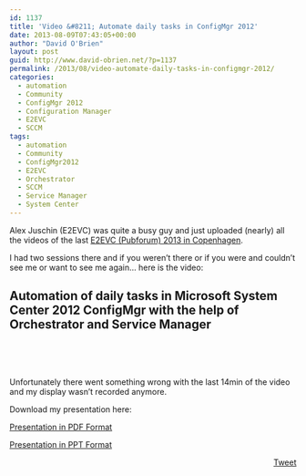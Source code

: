 ```yaml
---
id: 1137
title: 'Video &#8211; Automate daily tasks in ConfigMgr 2012'
date: 2013-08-09T07:43:05+00:00
author: "David O'Brien"
layout: post
guid: http://www.david-obrien.net/?p=1137
permalink: /2013/08/video-automate-daily-tasks-in-configmgr-2012/
categories:
  - automation
  - Community
  - ConfigMgr 2012
  - Configuration Manager
  - E2EVC
  - SCCM
tags:
  - automation
  - Community
  - ConfigMgr2012
  - E2EVC
  - Orchestrator
  - SCCM
  - Service Manager
  - System Center
---
```

Alex Juschin (E2EVC) was quite a busy guy and just uploaded (nearly) all the videos of the last <a href="http://www.david-obrien.net/2013/05/27/live-from-e2evc-2013-copenhagen/" onclick="_gaq.push(['_trackEvent', 'outbound-article', 'http://www.david-obrien.net/2013/05/27/live-from-e2evc-2013-copenhagen/', 'E2EVC (Pubforum) 2013 in Copenhagen']);" target="_blank">E2EVC (Pubforum) 2013 in Copenhagen</a>.

I had two sessions there and if you weren&#8217;t there or if you were and couldn&#8217;t see me or want to see me again&#8230; here is the video:

## Automation of daily tasks in Microsoft System Center 2012 ConfigMgr with the help of Orchestrator and Service Manager

&nbsp;
  

  
&nbsp;

Unfortunately there went something wrong with the last 14min of the video and my display wasn&#8217;t recorded anymore.

Download my presentation here:

<a href="http://sdrv.ms/18fz6ae" onclick="_gaq.push(['_trackEvent', 'outbound-article', 'http://sdrv.ms/18fz6ae', 'Presentation in PDF Format']);" target="_blank">Presentation in PDF Format</a>

<a href="http://sdrv.ms/18fzchZ" onclick="_gaq.push(['_trackEvent', 'outbound-article', 'http://sdrv.ms/18fzchZ', 'Presentation in PPT Format']);" target="_blank">Presentation in PPT Format</a> 

<div style="float: right; margin-left: 10px;">
  <a href="https://twitter.com/share" onclick="_gaq.push(['_trackEvent', 'outbound-article', 'https://twitter.com/share', 'Tweet']);" class="twitter-share-button" data-hashtags="automation,Community,ConfigMgr2012,E2EVC,Orchestrator,SCCM,Service+Manager,System+Center" data-count="vertical" data-url="http://www.david-obrien.net/2013/08/video-automate-daily-tasks-in-configmgr-2012/">Tweet</a>
</div>
